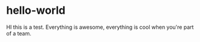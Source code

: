# hello-world

HI this is a test.  Everything is awesome, everything is cool when you're part of a team. 
